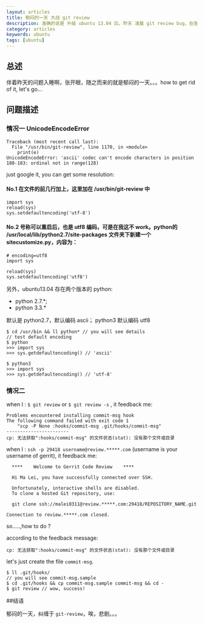 ```yaml
---
layout: articles
title: 郁闷的一天 大战 git review
description: 准确的说是 升级 ubuntu 13.04 后，昨天 凌晨 git review bug，在各路大神的帮助下，搞定了，thanks list： xcl,yjx,xcy
category: articles
keywords: ubuntu
tags: [ubuntu]
---
```


## 总述

伴着昨天的问题入睡啊，张开眼，随之而来的就是郁闷的一天。。。how  to get rid of it, let's go...

## 问题描述

### 情况一 UnicodeEncodeError

    Traceback (most recent call last):
      File "/usr/bin/git-review", line 1170, in <module>
        print(e)
    UnicodeEncodeError: 'ascii' codec can't encode characters in position 180-183: ordinal not in range(128)

just google it, you can get some resolution:

#### No.1 在文件的前几行加上，这里加在 /usr/bin/git-review 中


    import sys
    reload(sys)
    sys.setdefaultencoding('utf-8')


#### No.2 号称可以重启后，也是 utf8 编码，可是在我这不 work。python的 /usr/local/lib/python2.7/site-packages 文件夹下新建一个 sitecustomize.py，内容为：


    # encoding=utf8  
    import sys  
      
    reload(sys)  
    sys.setdefaultencoding('utf8')


另外，ubuntu13.04 存在两个版本的 python:

* python 2.7.*;
* python 3.3.*

默认是 python2.7，默认编码 ascii； python3 默认编码 utf8

    $ cd /usr/bin && ll python* // you will see details
    // test default encoding
    $ python
    >>> import sys
    >>> sys.getdefaultencoding() // 'ascii'

    $ python3
    >>> import sys
    >>> sys.getdefaultencoding() // 'utf-8'

### 情况二 

when I : `$ git review` or `$ git review -s` , it feedback me:

    Problems encountered installing commit-msg hook
    The following command failed with exit code 1
        "scp -P None :hooks/commit-msg .git/hooks/commit-msg"
    -----------------------
    cp: 无法获取":hooks/commit-msg" 的文件状态(stat): 没有那个文件或目录

when I :  `ssh -p 29418 username@review.*****.com` (username is your username of gerrit), it feedback me: 

      ****    Welcome to Gerrit Code Review    ****

      Hi Ma Lei, you have successfully connected over SSH.

      Unfortunately, interactive shells are disabled.
      To clone a hosted Git repository, use:

      git clone ssh://malei0311@review.*****.com:29418/REPOSITORY_NAME.git

    Connection to review.*****.com closed.


so.....,how to do ?

according to the feedback message:

    cp: 无法获取":hooks/commit-msg" 的文件状态(stat): 没有那个文件或目录

let's just create the file `commit-msg`. 

    $ ll .git/hooks/
    // you will see commit-msg.sample
    $ cd .git/hooks && cp commit-msg.sample commit-msg && cd -
    $ git review // wow, success!

##结语

郁闷的一天，纠缠于 `git-review`，唉，悲剧。。。